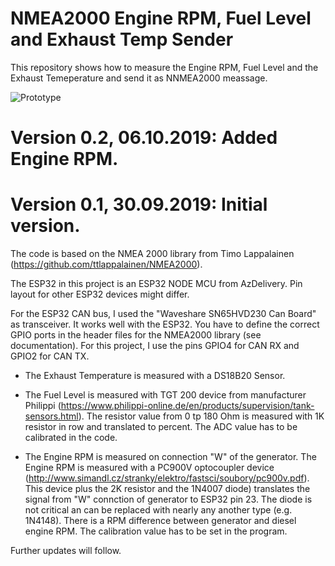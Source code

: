 # NMEA2000 Engine RPM, Fuel Level and Exhaust Temp Sender
This repository shows how to measure the Engine RPM, Fuel Level and the Exhaust Temeperature and send it as NNMEA2000 meassage.

![Prototype](https://github.com/AK-Homberger/NMEA2000-Fuel-and-Exhaust-Temperature-Sender/blob/master/NMEA2000%20Interface2.png)
# Version 0.2, 06.10.2019: Added Engine RPM.

# Version 0.1, 30.09.2019: Initial version.

The code is based on the NMEA 2000 library from Timo Lappalainen (https://github.com/ttlappalainen/NMEA2000).

The ESP32 in this project is an ESP32 NODE MCU from AzDelivery. Pin layout for other ESP32 devices might differ.

For the ESP32 CAN bus, I used the "Waveshare SN65HVD230 Can Board" as transceiver. It works well with the ESP32.
You have to define the correct GPIO ports in the header files for the NMEA2000 library (see documentation). For this project, I use the pins GPIO4 for CAN RX and GPIO2 for CAN TX. 

- The Exhaust Temperature is measured with a DS18B20 Sensor.


- The Fuel Level is measured with TGT 200 device from manufacturer Philippi (https://www.philippi-online.de/en/products/supervision/tank-sensors.html). The resistor value from 0 tp 180 Ohm is measured with 1K resistor in row and translated to percent. The ADC value has to be calibrated in the code.


- The Engine RPM is measured on connection "W" of the generator. The Engine RPM is measured with a PC900V optocoupler device (http://www.simandl.cz/stranky/elektro/fastsci/soubory/pc900v.pdf).
This device plus the 2K resistor and the 1N4007 diode) translates the signal from "W" connction of generator to ESP32 pin 23. The diode is not critical an can be replaced with nearly any another type (e.g. 1N4148).
There is a RPM difference between generator and diesel engine RPM. The calibration value has to be set in the program.


Further updates will follow.

